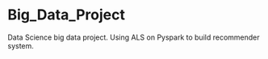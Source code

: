 # Big_Data_Project
Data Science big data project. Using ALS on Pyspark to build recommender system. 
